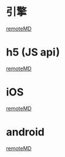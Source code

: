 
# 引擎

[remoteMD](https://raw.githubusercontent.com/zk4/x-engine-module-engine/master/README.md)

# h5 (JS api)

[remoteMD](https://raw.githubusercontent.com/zk4/x-engine-module-engine/master/h5/README.md)

# iOS
[remoteMD](https://raw.githubusercontent.com/zk4/x-engine-module-engine/master/iOS/README.md)

# android
[remoteMD](https://raw.githubusercontent.com/zk4/x-engine-module-engine/master/android/README.md)